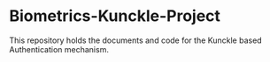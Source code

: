 # Biometrics-Kunckle-Project
This repository holds the documents and code for the Kunckle based Authentication mechanism.

